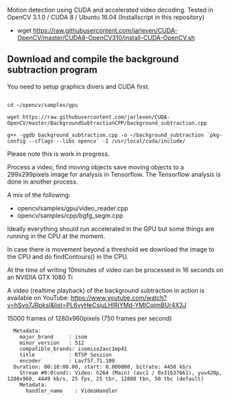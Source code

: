 Motion detection using CUDA and accelerated video decoding.
Tested in OpenCV 3.1.0 / CUDA 8 / Ubuntu 16.04 (Installscript in this repository)

 * wget https://raw.githubusercontent.com/jarleven/CUDA-OpenCV/master/CUDA8-OpenCV310/install-CUDA-OpenCV.sh
 
## Download and compile the background subtraction program
You need to setup graphics divers and CUDA first.
```

cd ~/opencv/samples/gpu

wget https://raw.githubusercontent.com/jarleven/CUDA-OpenCV/master/BackgroundSubtractionCPP/background_subtraction.cpp

g++ -ggdb background_subtraction.cpp -o ~/background_subtraction `pkg-config --cflags --libs opencv` -I /usr/local/cuda/include/

```

Please note this is work in progress.

Process a video, find moving objects save moving objects to a 299x299pixels image for analysis in Tensorflow. The Tensorflow analysis is done in another process.


A mix of the following:
* opencv/samples/gpu/video_reader.cpp
* opencv/samples/cpp/bgfg_segm.cpp


Ideally everything should run accelerated in the GPU but some things are running in the CPU at the moment.

In case there is movement beyond a threshold we download the image to the CPU and do findContours() in the CPU.



At the time of writing 10minutes of video can be processed in 16 seconds on an NVIDIA GTX 1080 Ti

A video (realtime playback) of the background subtraction in action is available on YouTube:
https://www.youtube.com/watch?v=hSvo7JRpksI&list=PL6vyHeCsjuLHlRjYMd-YMICqimBUr4X3J



15000 frames of 1280x960pixels  (750 frames per second)
```
  Metadata:
    major_brand     : isom
    minor_version   : 512
    compatible_brands: isomiso2avc1mp41
    title           : RTSP Session
    encoder         : Lavf57.71.100
  Duration: 00:10:00.00, start: 0.000000, bitrate: 4450 kb/s
    Stream #0:0(und): Video: h264 (Main) (avc1 / 0x31637661), yuv420p, 1280x960, 4449 kb/s, 25 fps, 25 tbr, 12800 tbn, 50 tbc (default)
    Metadata:
      handler_name    : VideoHandler
```
